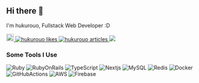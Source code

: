 ## Hi there 👋

I'm hukurouo, Fullstack Web Developer :D

 <a href="http://twitter.com/hukurouo_code">
    <img height="20" src="https://img.shields.io/twitter/follow/hukurouo_code?label=Twitter&logo=twitter&style=flat-square" />
  </a>
  <!-- Like のバッジ -->
  <a href="https://zenn.dev/hukurouo">
    <img src="https://zenn.badge.nikaera.com/s/hukurouo/likes?style=flat-square" alt="hukurouo likes" />
  </a>

  <!-- Articles のバッジ -->
  <a href="https://zenn.dev/hukurouo/articles">
    <img src="https://zenn.badge.nikaera.com/s/hukurouo/articles?style=flat-square" alt="hukurouo articles" />
  </a>
<a href="https://atcoder.jp/users/hukurouo" target="_blank" title="hukurouo"><img src="https://img.shields.io/endpoint?url=https%3A%2F%2Fatcoder-badges.now.sh%2Fapi%2Fatcoder%2Fjson%2Fhukurouo&style=flat-square" /></a>

### Some Tools I Use

<p>
 <img alt="Ruby" src="https://img.shields.io/badge/-Ruby-a52a2a?style=flat-square&logo=ruby&logoColor=white" />
 <img alt="RubyOnRails" src="https://img.shields.io/badge/-Rails-ff4500?style=flat-square&logo=rubyonrails&logoColor=white" />
 <img alt="TypeScript" src="https://img.shields.io/badge/-TypeScript-007ACC?style=flat-square&logo=typescript&logoColor=white" />
 <img alt="Nextjs" src="https://img.shields.io/badge/-Next.js-000000?style=flat-square&logo=next.js&logoColor=white" />
 <img alt="MySQL" src="https://img.shields.io/badge/-MySQL-4682b4?style=flat-square&logo=mysql&logoColor=white" />
 <img alt="Redis" src="https://img.shields.io/badge/-Redis-cd5c5c?style=flat-square&logo=redis&logoColor=white" />
 <img alt="Docker" src="https://img.shields.io/badge/-Docker-87cefa?style=flat-square&logo=docker&logoColor=white" />
 <img alt="GitHubActions" src="https://img.shields.io/badge/-GitHub Actions-000000?style=flat-square&logo=githubactions&logoColor=white" />
 <img alt="AWS" src="https://img.shields.io/badge/-Amazon AWS-ff8c00?style=flat-square&logo=amazonaws&logoColor=white" />
 <img alt="Firebase" src="https://img.shields.io/badge/-Firebase-ffd700?style=flat-square&logo=firebase&logoColor=white" />
</p>

